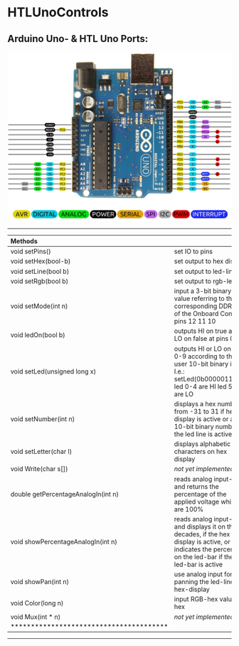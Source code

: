 # HTLUnoControls
## Arduino Uno- & HTL Uno Ports:

[![Pins and Ports of the Arduino Uno](https://github.com/s-grundner/HTLUnoControls/blob/main/md/ports.jpg)](https://arduino.stackexchange.com/questions/14407/use-all-pins-as-digital-i-o)

---

| Methods||
|:---------------------------------------|:---|
| void setPins()                         |set IO to pins|
| void setHex(bool-b)                    |set output to hex display|
| void setLine(bool b)                   |set output to led-line|
| void setRgb(bool b)                    |set output to rgb-led|
| void setMode(int n)                    |input a 3-bit binary value referring to the corresponding DDR bits of the Onboard Control pins 12 11 10|
| void ledOn(bool b)                     |outputs HI on true and LO on false at pins 0-9|
| void setLed(unsigned long x)           |outputs HI or LO on pins 0-9 according to the user 10-bit binary input. I.e.: setLed(0b0000011111) led 0-4 are HI led 5-9 are LO|
| void setNumber(int n)                  |displays a hex number from -31 to 31 if hex display is active or a 10-bit binary number if the led line is active|
| void setLetter(char l)                 |displays alphabetic characters on hex display|
| void Write(char s[])                   |_not yet implemented_|
| double getPercentageAnalogIn(int n)    |reads analog input-pin and returns the percentage of the applied voltage while 5V are 100%|
| void showPercentageAnalogIn(int n)     |reads analog input-pin and displays it on the in decades, if the hex display is active, or indicates the percentage on the led-bar if the   led-bar is active|
| void showPan(int n)                    |use analog input for panning the led-line or hex-display|
| void Color(long n)                     |input RGB-hex value in hex|
| void Mux(int * n)                      |_not yet implemented_|
|***************************************| | 
---
